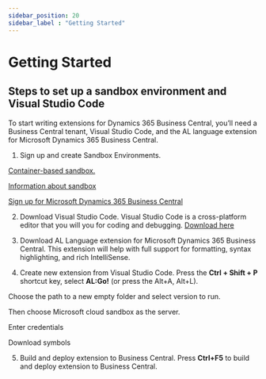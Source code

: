 ```yaml
---
sidebar_position: 20
sidebar_label : "Getting Started"
---
```

# Getting Started
## Steps to set up a sandbox environment and Visual Studio Code

To start writing extensions for Dynamics 365 Business Central, you’ll need a Business Central tenant, Visual Studio Code, and the AL language extension for Microsoft Dynamics 365 Business Central.

1.	Sign up and create Sandbox Environments.

[Container-based sandbox.](https://learn.microsoft.com/en-us/dynamics365/business-central/dev-itpro/developer/devenv-get-started-container-sandbox)

[Information about sandbox](https://learn.microsoft.com/en-us/dynamics365/business-central/dev-itpro/developer/devenv-sandbox-overview)

[Sign up for Microsoft Dynamics 365 Business Central](https://signup.microsoft.com/get-started/signup?sku=6a4a1628-9b9a-424d-bed5-4118f0ede3fd&ru=https%3a%2f%2fbusinesscentral.dynamics.com%2fSandbox%2f%3fredirectedFromSignup%3d1&products=6a4a1628-9b9a-424d-bed5-4118f0ede3fd&brandingId=28b276fb-d2a0-4379-a7c0-57dce33da0f9&ali=1)

2.	Download Visual Studio Code.
Visual Studio Code is a cross-platform editor that you will you for coding and debugging.
[Download here](https://code.visualstudio.com/Download)

3.	Download AL Language extension for Microsoft Dynamics 365 Business Central.
This extension will help with full support for formatting, syntax highlighting, and rich IntelliSense.
 

4.	Create new extension from Visual Studio Code.
Press the **Ctrl + Shift + P** shortcut key, select **AL:Go!** (or press the Alt+A, Alt+L).

Choose the path to a new empty folder and select version to run.

Then choose Microsoft cloud sandbox as the server.

Enter credentials

Download symbols

5.	Build and deploy extension to Business Central.
Press **Ctrl+F5** to build and deploy extension to Business Central.


